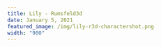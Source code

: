 ```yaml
---
title: Lily - Rumsfeld3d
date: January 5, 2021
featured_image: /img/lily-r3d-charactershot.png
width: "900"
---
```

